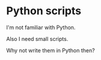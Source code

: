 # Python scripts

I'm not familiar with Python.

Also I need small scripts.

Why not write them in Python then?
